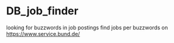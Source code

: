 # DB_job_finder
looking for buzzwords in job postings
find jobs per buzzwords on https://www.service.bund.de/
